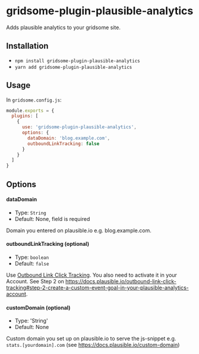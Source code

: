 # gridsome-plugin-plausible-analytics

Adds plausible analytics to your gridsome site.

## Installation

* `npm install gridsome-plugin-plausible-analytics`
* `yarn add gridsome-plugin-plausible-analytics`

## Usage

In `gridsome.config.js`:

```js
module.exports = {
  plugins: [
    {
      use: 'gridsome-plugin-plausible-analytics',
      options: {
        dataDomain: 'blog.example.com',
        outboundLinkTracking: false
      }
    }
  ]
}   
```

## Options

#### dataDomain

- Type: `String`
- Default: None, field is required

Domain you entered on plausible.io e.g. blog.example.com.

#### outboundLinkTracking (optional)

- Type: `boolean`
- Default: `false`

Use [Outbound Link Click Tracking](https://docs.plausible.io/outbound-link-click-tracking).
You also need to activate it in your Account. See Step 2 on https://docs.plausible.io/outbound-link-click-tracking#step-2-create-a-custom-event-goal-in-your-plausible-analytics-account.

#### customDomain (optional)

- Type: 'String'
- Default: None

Custom domain you set up on plausible.io to serve the js-snippet e.g. `stats.[yourdomain].com` (see https://docs.plausible.io/custom-domain)